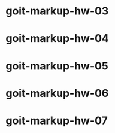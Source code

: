 # goit-markup-hw-03


# goit-markup-hw-04
# goit-markup-hw-05
# goit-markup-hw-06
# goit-markup-hw-07
